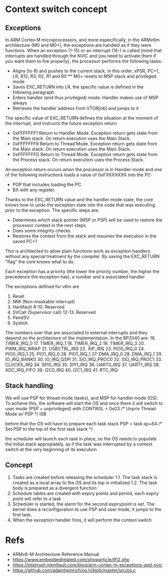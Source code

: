 # Context switch concept

## Exceptions
In ARM Cortex M microprocessors, and more especifically, in the ARMv6m architecture (M0 and M0+), the exceptions are handled as if they were functions. When an exception (1-15) or an interrupt (16-) is called (mind that interrupts are handled through the NVIC and you need to activate them if you want them to fire properly), the processor performs the following tasks:
 * Aligns (to 8) and pushes to the current stack, in this order, xPSR, PC+1, LR, R12, R3, R2, R1 and R0
  ** M0+ resets to MSP stack and privileged mode
 * Saves EXC_RETURN into LR, the specific value is defined in the following paragraph
 * Enters handler (and thus privileged) mode. Handler makes use of MSP always
 * Retrieves the handler address from VTOR[nb] and jumps to it

The specific value of EXC_RETURN defines the situation at the moment of the interrupt, and instructs the future exception return
 * 0xFFFFFFF1 Return to Handler Mode. Exception return gets state from the Main stack. On return execution uses the Main Stack.
 * 0xFFFFFFF9 Return to Thread Mode. Exception return gets state from the Main stack. On return execution uses the Main Stack.
 * 0xFFFFFFFD Return to Thread Mode. Exception return gets state from the Process stack. On return execution uses the Process Stack.

An exception return occurs when the processor is in Handler mode and one of the following instructions loads a value of 0xFXXXXXXX into the PC:
 * POP that includes loading the PC.
 * BX with any register.

Thanks to the EXC_RETURN value and the handler mode state, the core knows how to undo the exception state into the code that was executing prior to the exception. The specific steps are:
 * Determines which stack pointer (MSP or PSP) will be used to restore the processor context in the next steps
 * Does some integrity checks
 * Restores the context from the stack and resumes the execution in the saved PC+1

This is architected to allow plain functions work as exception handlers without any special treatment by the compiler. By saving the EXC_RETURN "flag" the core knows what to do.

Each exception has a priority (the lower the priority number, the higher the precedence the exception has), a number and a associated handler

The exceptions defined for v6m are
 1. Reset
 2. NMI (Non-maskable interrupt)
 3. Hardfault
 4-10. Reserved
 11. SVCall (Supervisor call)
 12-13. Reserved
 14. PendSV
 15. Systick
 
The numbers over that are associated to external interrupts and they depend on the architecture of the implementation. In the RP2040 are:
 16. TIMER_IRQ_0
 17. TIMER_IRQ_1
 18. TIMER_IRQ_2
 19. TIMER_IRQ_3
 20. PWM_IRQ_WRAP
 21. USBCTRL_IRQ
 22. XIP_IRQ 
 23. PIO0_IRQ_0
 24. PIO0_IRQ_1
 25. PIO1_IRQ_0
 26. PIO1_IRQ_1
 27. DMA_IRQ_0
 28. DMA_IRQ_1
 29. IO_IRQ_BANK0
 30. IO_IRQ_QSPI
 31. SIO_IRQ_PROC0
 32. SIO_IRQ_PROC1
 33. CLOCKS_IRQ
 34. SPI0_IRQ
 35. SPI1_IRQ
 36. UART0_IRQ
 37. UART1_IRQ
 38. ADC_IRQ_FIFO
 39. I2C0_IRQ
 40. I2C1_IRQ
 41. RTC_IRQ

## Stack handling
We will use PSP for thread mode (tasks), and MSP for handler mode (OS). To achieve this, the software will start the OS and once there it will switch to user mode (PSP + unprivileged) with 
 CONTROL = 0x03 /* Unpriv Thread Mode w/ PSP */
 ISB

before that the OS will have to prepare each task stack 
 PSP = task.sp+64 /* Set PSP to the top of the first task stack */

the scheduler will launch each task in place, so the OS needs to populate the initial stack appropiately, as if the task was interrupted by a context switch at the very beginning of its execution

## Concept
1. Tasks are created before releasing the scheduler
1.1. The task stack is created as a local array to the OS and its top is initialized
1.2. The task body is prepared as a divergent function
2. Schedule tables are created with expiry points and period, each expiry point will refer to a task
3. Scheduler is started, the alarm for the second expirypoint is set. The kernel does a reconfiguration to use PSP and user mode, it jumps to the first task.
4. When the exception handler fires, it will perform the context switch

# Refs
 * ARMv6-M Architecture Reference Manual
 * https://www.embeddedrelated.com/showarticle/912.php
 * https://interrupt.memfault.com/blog/arm-cortex-m-exceptions-and-nvic
 * https://github.com/adamheinrich/os.h/blob/master/src/os.c